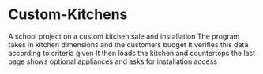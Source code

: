 # Custom-Kitchens
A school project on a custom kitchen sale and installation
The program takes in kitchen dimensions and the customers budget
It verifies this data according to criteria given
It then loads the kitchen and countertops
the last page shows optional appliances and asks for installation access
